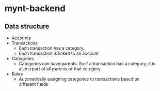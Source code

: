 # mynt-backend

## Data structure

- Accounts
- Transactions
  - Each transaction has a category.
  - Each transaction is linked to an account
- Categories
  - Categories can have parents. So if a transaction has a category, it is also a part of all parents of that category.
- Rules
  - Automatically assigning categories to transactions based on different fields
